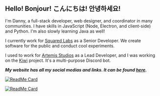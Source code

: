 ## Hello! Bonjour! こんにちは! 안녕하세요!

I'm Danny, a full-stack developer, web designer, and coordinator in many communities. I have skills in JavaScript (Node, Electron, and client-side) and Python. I'm also slowly learning Java as well!

I currently work for [Squared Labs](https://discord.gg/BbRn5AtkvG) as a Senior Developer. We create software for the public and conduct cool experiments.

I used to work for [Artemis Studios](https://artemisdev.tech) as a Lead Developer, and I was working on the [Kiwi](https://artemisdev.tech/kiwi) project. It's a multi-purpose Discord bot.

***My website has all my social medias and links. It can be found [here](https://bean.codes).***

[![ReadMe Card](https://github-readme-stats.vercel.app/api?username=beanedtaco&show_icons=true&theme=vue-dark&include_all_commits=true)]()


[![ReadMe Card](https://github-readme-stats.vercel.app/api/top-langs?username=beanedtaco&show_icons=true&theme=vue-dark&include_all_commits=true)]()
